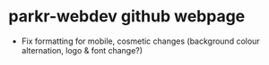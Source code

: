 # parkr-webdev github webpage

- Fix formatting for mobile, cosmetic changes (background colour alternation, logo & font change?)

